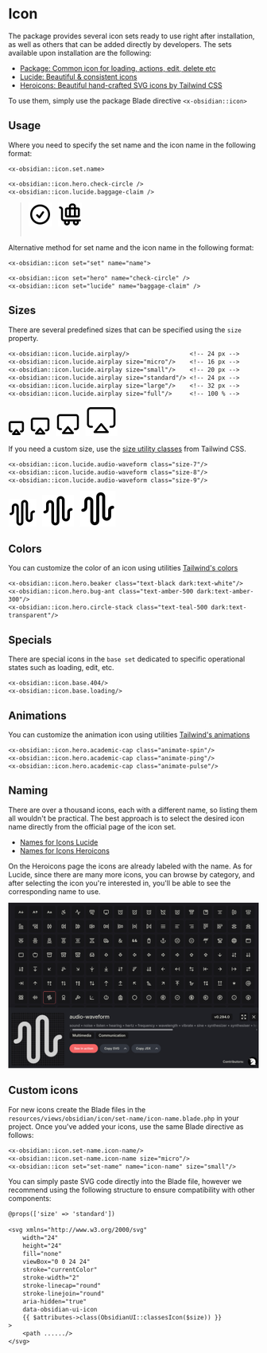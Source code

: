# Icon

The package provides several icon sets ready to use right after installation, as well as others that can be added directly by developers. The sets available upon installation are the following:

* [Package: Common icon for loading, actions, edit, delete etc](https://github.com/emkcloud/obsidian-ui)
* [Lucide: Beautiful & consistent icons](https://lucide.dev/)
* [Heroicons: Beautiful hand-crafted SVG icons by Tailwind CSS](https://heroicons.com/)

To use them, simply use the package Blade directive `<x-obsidian::icon>`

## Usage

Where you need to specify the set name and the icon name in the following format:

```blade
<x-obsidian::icon.set.name>
```

```blade
<x-obsidian::icon.hero.check-circle /> 
<x-obsidian::icon.lucide.baggage-claim />
```

><picture>
>  <source media="(prefers-color-scheme: dark)" srcset="../images/check-circle-white.svg">
>  <img src="../images/check-circle-black.svg">
></picture>&nbsp;
><picture>
>  <source media="(prefers-color-scheme: dark)" srcset="../images/baggage-claim-white.svg">
>  <img src="../images/baggage-claim-black.svg">
></picture>&nbsp;<br><br>

Alternative method for set name and the icon name in the following format:

```blade
<x-obsidian::icon set="set" name="name">
```

```blade
<x-obsidian::icon set="hero" name="check-circle" /> 
<x-obsidian::icon set="lucide" name="baggage-claim" />
```

## Sizes

There are several predefined sizes that can be specified using the `size` property.

```blade
<x-obsidian::icon.lucide.airplay/>                 <!-- 24 px -->
<x-obsidian::icon.lucide.airplay size="micro"/>    <!-- 16 px -->
<x-obsidian::icon.lucide.airplay size="small"/>    <!-- 20 px -->
<x-obsidian::icon.lucide.airplay size="standard"/> <!-- 24 px -->
<x-obsidian::icon.lucide.airplay size="large"/>    <!-- 32 px -->
<x-obsidian::icon.lucide.airplay size="full"/>     <!-- 100 % -->
```
<picture>
  <source media="(prefers-color-scheme: dark)" srcset="../images/airplay-16-white.svg">
  <img src="../images/airplay-16-black.svg">
</picture>&nbsp;

<picture>
  <source media="(prefers-color-scheme: dark)" srcset="../images/airplay-20-white.svg">
  <img src="../images/airplay-20-black.svg">
</picture>&nbsp;

<picture>
  <source media="(prefers-color-scheme: dark)" srcset="../images/airplay-24-white.svg">
  <img src="../images/airplay-24-black.svg">
</picture>&nbsp;

<picture>
  <source media="(prefers-color-scheme: dark)" srcset="../images/airplay-32-white.svg">
  <img src="../images/airplay-32-black.svg">
</picture>

If you need a custom size, use the [size utility classes](https://tailwindcss.com/docs/width) from Tailwind CSS.

```blade
<x-obsidian::icon.lucide.audio-waveform class="size-7"/>
<x-obsidian::icon.lucide.audio-waveform class="size-8"/>
<x-obsidian::icon.lucide.audio-waveform class="size-9"/>
```

<picture>
  <source media="(prefers-color-scheme: dark)" srcset="../images/waveform-28-white1.svg">
  <img src="../images/waveform-28-black1.svg">
</picture>&nbsp;

<picture>
  <source media="(prefers-color-scheme: dark)" srcset="../images/waveform-32-white1.svg">
  <img src="../images/waveform-32-black1.svg">
</picture>&nbsp;

<picture>
  <source media="(prefers-color-scheme: dark)" srcset="../images/waveform-36-white1.svg">
  <img src="../images/waveform-36-black1.svg">
</picture>

## Colors

You can customize the color of an icon using utilities [Tailwind's colors](https://tailwindcss.com/docs/color)

```blade
<x-obsidian::icon.hero.beaker class="text-black dark:text-white"/>
<x-obsidian::icon.hero.bug-ant class="text-amber-500 dark:text-amber-300"/>
<x-obsidian::icon.hero.circle-stack class="text-teal-500 dark:text-transparent"/>
```

## Specials

There are special icons in the `base set` dedicated to specific operational states such as loading, edit, etc.

```blade
<x-obsidian::icon.base.404/>
<x-obsidian::icon.base.loading/>
```

## Animations

You can customize the animation icon using utilities [Tailwind's animations](https://tailwindcss.com/docs/animation#adding-a-spin-animation)

```blade
<x-obsidian::icon.hero.academic-cap class="animate-spin"/>
<x-obsidian::icon.hero.academic-cap class="animate-ping"/>
<x-obsidian::icon.hero.academic-cap class="animate-pulse"/>
```

## Naming

There are over a thousand icons, each with a different name, so listing them all wouldn't be practical. The best approach is to select the desired icon name directly from the official page of the icon set.

* [Names for Icons Lucide](https://lucide.dev/icons)
* [Names for Icons Heroicons](https://heroicons.com/)

On the Heroicons page the icons are already labeled with the name. As for Lucide, since there are many more icons, you can browse by category, and after selecting the icon you're interested in, you'll be able to see the corresponding name to use.

[![Lucide](../images/lucide-search.jpg)](https://lucide.dev/icons)

## Custom icons

For new icons create the Blade files in the `resources/views/obsidian/icon/set-name/icon-name.blade.php` in your project. Once you've added your icons, use the same Blade directive as follows:

```blade
<x-obsidian::icon.set-name.icon-name/>
<x-obsidian::icon.set-name.icon-name size="micro"/>
<x-obsidian::icon set="set-name" name="icon-name" size="small"/>
```

You can simply paste SVG code directly into the Blade file, however we recommend using the following structure to ensure compatibility with other components:

```blade
@props(['size' => 'standard'])

<svg xmlns="http://www.w3.org/2000/svg"
    width="24"
    height="24"
    fill="none"
    viewBox="0 0 24 24"
    stroke="currentColor"
    stroke-width="2"
    stroke-linecap="round"
    stroke-linejoin="round"
    aria-hidden="true"
    data-obsidian-ui-icon
    {{ $attributes->class(ObsidianUI::classesIcon($size)) }}
>
    <path ....../>
</svg>
```

